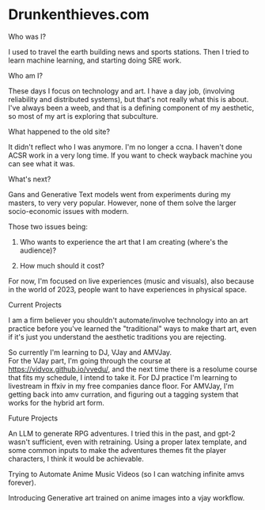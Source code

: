 # Drunkenthieves.com

Who was I?

I used to travel the earth building news and sports stations. Then I tried to learn machine learning, and starting doing SRE work. 


Who am I?

These days I focus on technology and art. 
I have a day job, (involving reliability and distributed systems), but that's not really what this is about. 
I've always been a weeb, and that is a defining component of my aesthetic, so most of my art is exploring that subculture. 

What happened to the old site?

It didn't reflect who I was anymore. I'm no longer a ccna. I haven't done ACSR work in a very long time. 
If you want to check wayback machine you can see what it was. 

What's next?

Gans and Generative Text models went from experiments during my masters, to very very popular. However, none of them solve the larger socio-economic issues with modern. 

Those two issues being:

1. Who wants to experience the art that I am creating (where's the audience)?

2. How much should it cost?


For now, I'm focused on live experiences (music and visuals), also because in the world of 2023, people want to have experiences in physical space. 


Current Projects

I am a firm believer you shouldn't automate/involve technology into an art practice before you've learned the "traditional" ways to make thart art, even if it's just you understand the aesthetic traditions you are rejecting.

So currently I'm learning to DJ, VJay and AMVJay.  
For the VJay part, I'm going through the course at https://vidvox.github.io/vvedu/, and the next time there is a resolume course that fits my schedule, I intend to take it. 
For DJ practice I'm learning to livestream in ffxiv in my free companies dance floor. 
For AMVJay, I'm getting back into amv curration, and figuring out a tagging system that works for the hybrid art form. 

Future Projects

An LLM  to generate RPG adventures. I tried this in the past, and gpt-2 wasn't sufficient, even with retraining. Using a proper latex template, and some common inputs to make the adventures themes fit the player characters, I think it would be achievable.

Trying to Automate Anime Music Videos (so I can watching infinite amvs forever). 

Introducing Generative art trained on anime images into a vjay workflow.
